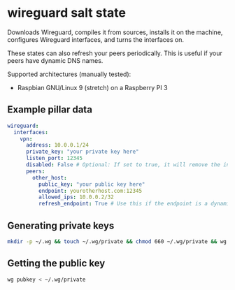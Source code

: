 # wireguard salt state
Downloads Wireguard, compiles it from sources, installs it on the machine, configures Wireguard interfaces,
and turns the interfaces on.

These states can also refresh your peers periodically. This is useful if your peers have dynamic DNS names.

Supported architectures (manually tested):
- Raspbian GNU/Linux 9 (stretch) on a Raspberry PI 3

## Example pillar data
```yaml
wireguard:
  interfaces:
    vpn:
      address: 10.0.0.1/24
      private_key: "your private key here"
      listen_port: 12345
      disabled: False # Optional: If set to true, it will remove the interface and disable all associated services
      peers:
        other_host:
          public_key: "your public key here"
          endpoint: yourotherhost.com:12345
          allowed_ips: 10.0.0.2/32
          refresh_endpoint: True # Use this if the endpoint is a dynamic DNS name. This will refresh the peer's endpoint every minute.
```

## Generating private keys
```bash
mkdir -p ~/.wg && touch ~/.wg/private && chmod 660 ~/.wg/private && wg genkey > ~/.wg/private
```

## Getting the public key
```bash
wg pubkey < ~/.wg/private
```